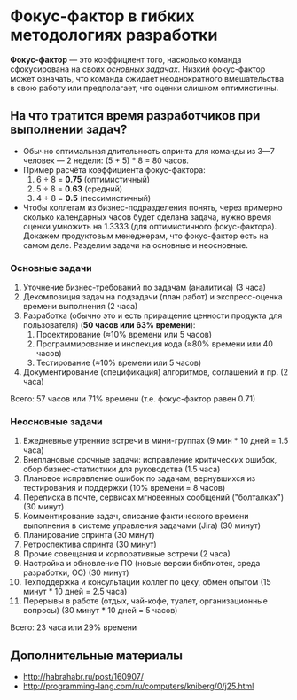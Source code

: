 # Фокус-фактор в гибких методологиях разработки

**Фокус-фактор** — это коэффициент того, насколько команда сфокусирована на своих _основных задачах_. 
Низкий фокус-фактор может означать, что команда ожидает неоднократного вмешательства в свою работу или предполагает, что оценки слишком оптимистичны.

## На что тратится время разработчиков при выполнении задач?

* Обычно оптимальная длительность спринта для команды из 3—7 человек — 2 недели: (5 + 5) \* 8 = 80 часов.
* Пример расчёта коэффициента фокус-фактора: 
  1. 6 ÷ 8 = **0.75** (оптимистичный)
  1. 5 ÷ 8 = **0.63** (средний)
  1. 4 ÷ 8 = **0.5** (пессимистичный)
* Чтобы коллегам из бизнес-подразделения понять, через примерно сколько календарных часов будет сделана задача, нужно время оценки умножить на 1.3333 (для оптимистичного фокус-фактора). Докажем продуктовым менеджерам, что фокус-фактор есть на самом деле. Разделим задачи на основные и неосновные.

### Основные задачи

1. Уточнение бизнес-требований по задачам (аналитика) (3 часа)
1. Декомпозиция задач на подзадачи (план работ) и экспресс-оценка времени выполнения (2 часа)
1. Разработка (обычно это и есть приращение ценности продукта для пользователя) (**50 часов или 63% времени**):
   1. Проектирование (≈10% времени или 5 часов)
   1. Программирование и инспекция кода (≈80% времени или 40 часов)
   1. Тестирование (≈10% времени или 5 часов)
1. Документирование (спецификация) алгоритмов, соглашений и пр. (2 часа)

Всего: 57 часов или 71% времени (т.е. фокус-фактор равен 0.71)

### Неосновные задачи

1. Ежедневные утренние встречи в мини-группах (9 мин * 10 дней = 1.5 часа)
1. Внеплановые срочные задачи: исправление критических ошибок, сбор бизнес-статистики для руководства (1.5 часа)
1. Плановое исправление ошибок по задачам, вернувшихся из тестирования и поддержки (10% времени = 8 часов)
1. Переписка в почте, сервисах мгновенных сообщений ("болталках") (30 минут)
1. Комментирование задач, списание фактического времени выполнения в системе управления задачами (Jira) (30 минут)
1. Планирование спринта (30 минут)
1. Ретроспектива спринта (30 минут)
1. Прочие совещания и корпоративные встречи (2 часа)
1. Настройка и обновление ПО (новые версии библиотек, среда разработки, ОС) (30 минут)
1. Техподдержка и консультации коллег по цеху, обмен опытом (15 минут * 10 дней = 2.5 часа)
1. Перерывы в работе (отдых, чай-кофе, туалет, организационные вопросы) (30 минут * 10 дней = 5 часов)

Всего: 23 часа или 29% времени

## Дополнительные материалы
* http://habrahabr.ru/post/160907/
* http://programming-lang.com/ru/computers/kniberg/0/j25.html
